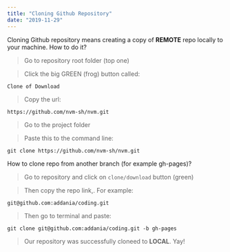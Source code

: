 ```yaml
---
title: "Cloning Github Repository"
date: "2019-11-29"
---
```


Cloning Github repository means creating a copy of **REMOTE** repo locally to your machine. How to do it? 

> Go to repository root folder (top one)

> Click the big GREEN (frog) button called:
```
Clone of Download
```

> Copy the url:
```
https://github.com/nvm-sh/nvm.git
```

> Go to the project folder

> Paste this to the command line:
```
git clone https://github.com/nvm-sh/nvm.git
```

How to clone repo from another branch (for example gh-pages)?

> Go to repository and click on <code>clone/download</code> button (green)

>Then copy the repo link,. For example:
```
git@github.com:addania/coding.git
```

>Then go to terminal and paste:
```
git clone git@github.com:addania/coding.git -b gh-pages
```
>Our repository was successfully cloneed to **LOCAL**. Yay!
